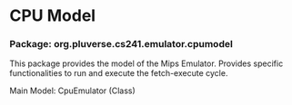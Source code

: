 # CPU Model
### Package: org.pluverse.cs241.emulator.cpumodel

This package provides the model of the Mips Emulator. Provides specific functionalities to run and execute the fetch-execute cycle.

Main Model: CpuEmulator (Class)
